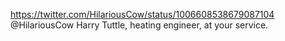 https://twitter.com/HilariousCow/status/1006608538679087104 @HilariousCow Harry Tuttle, heating engineer, at your service. 